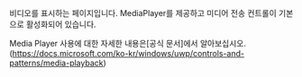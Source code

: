 ﻿비디오를 표시하는 페이지입니다. MediaPlayer를 제공하고 미디어 전송 컨트롤이 기본으로 활성화되어 있습니다.

Media Player 사용에 대한 자세한 내용은[공식 문서]에서 알아보십시오. (https://docs.microsoft.com/ko-kr/windows/uwp/controls-and-patterns/media-playback)
